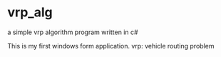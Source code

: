# vrp_alg
a simple vrp algorithm program written in c#

This is my first windows form application.
vrp: vehicle routing problem